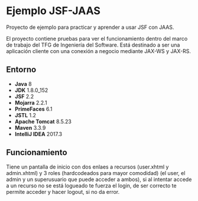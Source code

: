 # Ejemplo JSF-JAAS

Proyecto de ejemplo para practicar y aprender a usar JSF con JAAS.

El proyecto contiene pruebas para ver el funcionamiento dentro del marco de trabajo del TFG de Ingeniería del Software. Está destinado a ser una aplicación cliente con una conexión a negocio mediante JAX-WS y JAX-RS.

## Entorno

 - **Java** 8
 - **JDK** 1.8.0_152
 - **JSF** 2.2
 - **Mojarra** 2.2.1
 - **PrimeFaces** 6.1
 - **JSTL** 1.2
 - **Apache Tomcat** 8.5.23
 - **Maven** 3.3.9
 - **IntelliJ IDEA** 2017.3
 
 
 ## Funcionamiento
 
 Tiene un pantalla de inicio con dos enlaes a recursos (user.xhtml y admin.xhtml) y 3 roles (hardcodeados para mayor comodidad) (el user, el admin y un superusuario que puede acceder a ambos), si al intentar accede a un recurso no se está logueado te fuerza el login, de ser correcto te permite acceder y hacer logout, si no da error.
